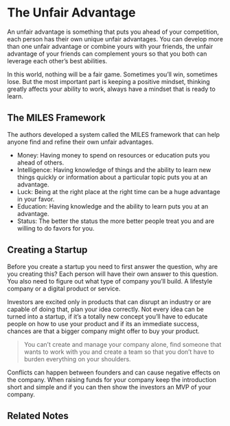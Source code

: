 # The Unfair Advantage

An unfair advantage is something that puts you ahead of your competition, each person has their own unique unfair advantages. You can develop more than one unfair advantage or combine yours with your friends, the unfair advantage of your friends can complement yours so that you both can leverage each other’s best abilities.

In this world, nothing will be a fair game. Sometimes you’ll win, sometimes lose. But the most important part is keeping a positive mindset, thinking greatly affects your ability to work, always have a mindset that is ready to learn.

## The MILES Framework
The authors developed a system called the MILES framework that can help anyone find and refine their own unfair advantages.

- Money: Having money to spend on resources or education puts you ahead of others.
- Intelligence: Having knowledge of things and the ability to learn new things quickly or information about a particular topic puts you at an advantage.
- Luck: Being at the right place at the right time can be a huge advantage in your favor.
- Education: Having knowledge and the ability to learn puts you at an advantage.
- Status: The better the status the more better people treat you and are willing to do favors for you.
## Creating a Startup
Before you create a startup you need to first answer the question, why are you creating this? Each person will have their own answer to this question. You also need to figure out what type of company you’ll build. A lifestyle company or a digital product or service.

Investors are excited only in products that can disrupt an industry or are capable of doing that, plan your idea correctly. Not every idea can be turned into a startup, if it’s a totally new concept you’ll have to educate people on how to use your product and if its an immediate success, chances are that a bigger company might offer to buy your product.

>You can’t create and manage your company alone, find someone that wants to work with you and create a team so that you don’t have to burden everything on your shoulders.

Conflicts can happen between founders and can cause negative effects on the company. When raising funds for your company keep the introduction short and simple and if you can then show the investors an MVP of your company.

## Related Notes